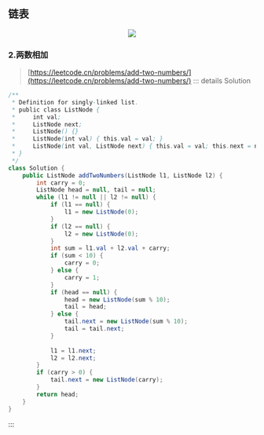 

## 链表
<div align="center">
    <a href="https://leetcode.cn/problemset/all/?topicSlugs=linked-list" target="blank"> 
      <img src="https://badgen.net/badge/LeetCode/Linked List/blue?icon=sourcegraph&">
    </a>
</div>

### 2.两数相加
> [https://leetcode.cn/problems/add-two-numbers/](https://leetcode.cn/problems/add-two-numbers/)
::: details Solution
```java
/**
 * Definition for singly-linked list.
 * public class ListNode {
 *     int val;
 *     ListNode next;
 *     ListNode() {}
 *     ListNode(int val) { this.val = val; }
 *     ListNode(int val, ListNode next) { this.val = val; this.next = next; }
 * }
 */
class Solution {
    public ListNode addTwoNumbers(ListNode l1, ListNode l2) {
        int carry = 0;
        ListNode head = null, tail = null;
        while (l1 != null || l2 != null) {
            if (l1 == null) {
                l1 = new ListNode(0);
            }
            if (l2 == null) {
                l2 = new ListNode(0);
            }
            int sum = l1.val + l2.val + carry;
            if (sum < 10) {
                carry = 0;
            } else {
                carry = 1;
            }
            if (head == null) {
                head = new ListNode(sum % 10);
                tail = head;
            } else {
                tail.next = new ListNode(sum % 10);
                tail = tail.next;
            }
           
            l1 = l1.next;
            l2 = l2.next;
        }
        if (carry > 0) {
            tail.next = new ListNode(carry);
        }
        return head;
    }
}
```
:::
